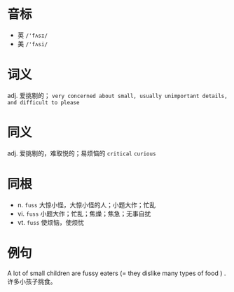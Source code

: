 # 音标

- 英 `/'fʌsɪ/`
- 美 `/'fʌsi/`

# 词义

adj. 爱挑剔的；
`very concerned about small, usually unimportant details, and difficult to please`

# 同义

adj. 爱挑剔的，难取悦的；易烦恼的
`critical` `curious`

# 同根

- n. `fuss` 大惊小怪，大惊小怪的人；小题大作；忙乱
- vi. `fuss` 小题大作；忙乱；焦燥；焦急；无事自扰
- vt. `fuss` 使烦恼，使烦忧

# 例句

A lot of small children are fussy eaters (= they dislike many types of food ) .
许多小孩子挑食。



